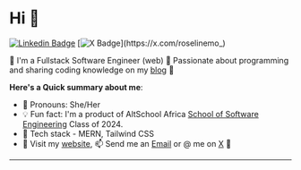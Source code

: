 # Hi 👋

[![Linkedin Badge](https://img.shields.io/badge/roselinemo-blue?style=for-the-badge&logo=Linkedin&logoColor=white&link=https://www.linkedin.com/in/roselinemo)](https://www.linkedin.com/in/roselinemo) [![X Badge](https://img.shields.io/badge/-@roselinemo_-1ca0f1?style=for-the-badge&logo=x&logoColor=white&link=https://x.com/roselinemo_)](https://x.com/roselinemo_)

💎 I'm a Fullstack Software Engineer (web) 🌟 Passionate about programming and sharing coding knowledge on my [blog](https://www.roselinemo.com/blog) 🌸

**Here's a Quick summary about me**:

- 🌸 Pronouns: She/Her
- 💡 Fun fact: I'm a product of AltSchool Africa [School of Software Engineering](https://altschoolafrica.com/schools/engineering) Class of 2024.
- 💎 Tech stack - MERN, Tailwind CSS 
- 🤝 Visit my [website](https://www.roselinemo.com), 📫 Send me an [Email](mailto:roselinmorenikejic@gmail.com) or @ me on [X](https://x.com/roselinemo_) 🤝

---
